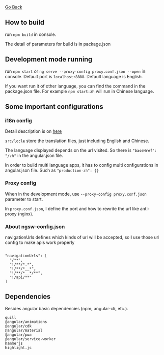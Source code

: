 [Go Back](../)
## How to build
run `npm build` in console.

The detail of parameters for build is in package.json

## Development mode running
run `npm start` or `ng serve --proxy-config proxy.conf.json --open` in console.
Default port is `localhost:8888`. Default language is English.

If you want run it of other language, you can find the command in the package.json file.
For example `npm start:zh` will run in Chinese language.

## Some important configurations
### i18n config
Detail description is on [here](https://angular.io/guide/i18n)

`src/locle` store the translation files, just including English and Chinese.

The language displayed depends on the url visited.
So there is `"baseHref": "/zh"` in the angular.json file.

In order to build multi language apps, it has to config multi configurations in angular.json file.
Such as `"production-zh": {}`

### Proxy config
When in the development mode, use `--proxy-config proxy.conf.json` parameter to start.

In `proxy.conf.json`, I define the port and how to rewrite the url like anti-proxy \(nginx\).

### About ngsw-config.json
navigationUrls defines which kinds of url will be accepted, so I use those url config to make apis work properly
<pre><code>
"navigationUrls": [  
  "/**",  
  "!/**/*.*",  
  "!/**/*__*",  
  "!/**/*__*/**",  
  "!/api/**"
]
</code></pre>

## Dependencies
Besides angular basic dependencies (npm, angular-cli, etc.).

`quill`  
`@angular/animations`  
`@angular/cdk`  
`@angular/material`  
`@angular/pwa`  
`@angular/service-worker`  
`hammerjs`  
`highlight.js`
